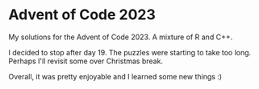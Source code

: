 # Advent of Code 2023

My solutions for the Advent of Code 2023. A mixture of R and C++.

I decided to stop after day 19. The puzzles were starting to take too long. Perhaps I'll revisit some over Christmas break.

Overall, it was pretty enjoyable and I learned some new things :)
